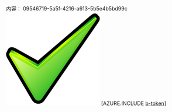 内容︰ 09546719-5a5f-4216-a613-5b5e4b5bd99c![图像](c223f0d9-892e-44dd-989e-cb205532ab5a.png)
[AZURE.INCLUDE [b-token](5b8492f4-2a54-4e10-b0e6-2027a9c4063d.md)]
